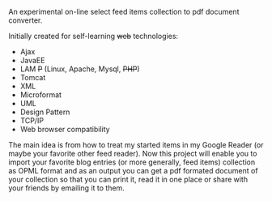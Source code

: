 An experimental on-line select feed items collection to pdf document converter.

Initially created for self-learning ~~web~~ technologies:
  * Ajax
  * JavaEE
  * LAM ~~P~~ (Linux, Apache, Mysql, ~~PHP~~)
  * Tomcat
  * XML
  * Microformat
  * UML
  * Design Pattern
  * TCP/IP
  * Web browser compatibility

The main idea is from how to treat my started items in my Google Reader (or maybe your favorite other feed reader). Now this project will enable you to import your favorite blog entries (or more generally, feed items) collection as OPML format and as an output you can get a pdf formated document of your collection so that you can print it, read it in one place or share with your friends by emailing it to them.